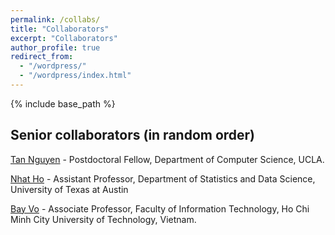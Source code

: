```yaml
---
permalink: /collabs/
title: "Collaborators"
excerpt: "Collaborators"
author_profile: true
redirect_from: 
  - "/wordpress/"
  - "/wordpress/index.html"
---
```


{% include base_path %}


## Senior collaborators (in random order)

[Tan Nguyen](http://tannguyen.blogs.rice.edu/) - Postdoctoral Fellow, Department of Computer Science, UCLA.

[Nhat Ho](https://nhatptnk8912.github.io/) - Assistant Professor, Department of Statistics and Data Science, University of Texas at Austin

[Bay Vo](https://www.researchgate.net/profile/Bay-Vo) - Associate Professor, Faculty of Information Technology, Ho Chi Minh City University of Technology, Vietnam. 



